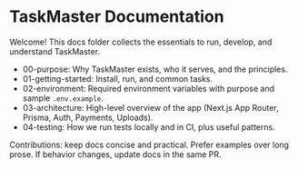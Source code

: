 # TaskMaster Documentation

Welcome! This docs folder collects the essentials to run, develop, and understand TaskMaster.

- 00-purpose: Why TaskMaster exists, who it serves, and the principles.
- 01-getting-started: Install, run, and common tasks.
- 02-environment: Required environment variables with purpose and sample `.env.example`.
- 03-architecture: High-level overview of the app (Next.js App Router, Prisma, Auth, Payments, Uploads).
- 04-testing: How we run tests locally and in CI, plus useful patterns.

Contributions: keep docs concise and practical. Prefer examples over long prose. If behavior changes, update docs in the same PR.
